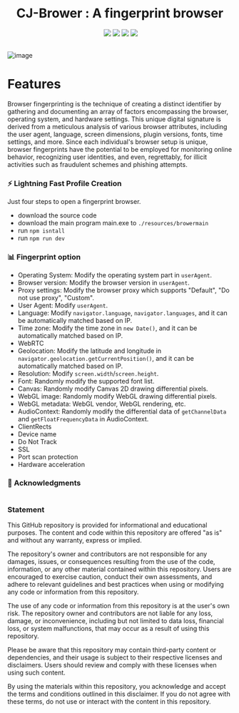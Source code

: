 <div align="center">
 <h1><br/>CJ-Brower : A fingerprint browser
</h1>
 <a href="https://www.buymeacoffee.com/maryjoins" target="_blank"><img alt="" src="https://img.shields.io/badge/Buy%20Me%20a%20Coffee-ffdd00?style=flat&logo=buy-me-a-coffee&logoColor=black" style="vertical-align:center" /></a>
 <img src="https://img.shields.io/npm/v/npm?style=normal"/>
 <img src="https://img.shields.io/website?style=normal&url=https%3A%2F%2Fgprm.itsvg.in/"/> 
 <img src="https://img.shields.io/badge/License-GPL%20v3-brightgreen?style=normal"/>
 <img src="https://img.shields.io/github/languages/code-size/VishwaGauravIn/github-profile-readme-maker?logo=github&style=normal"/>
</div>
<br/>

![image](https://github.com/SnJForever/CJ-Browser-front/assets/31909226/6ed63ac1-dfe7-462c-b79a-97199f6b6467)

# Features
Browser fingerprinting is the technique of creating a distinct identifier by gathering and documenting an array of factors encompassing the browser, operating system, and hardware settings. This unique digital signature is derived from a meticulous analysis of various browser attributes, including the user agent, language, screen dimensions, plugin versions, fonts, time settings, and more. Since each individual's browser setup is unique, browser fingerprints have the potential to be employed for monitoring online behavior, recognizing user identities, and even, regrettably, for illicit activities such as fraudulent schemes and phishing attempts.

### ⚡ Lightning Fast Profile Creation
Just four steps to open a fingerprint browser.
- download the source code
- download the main program main.exe to ```./resources/browermain```
- run ```npm isntall``` 
- run ```npm run dev```

### 📊 Fingerprint option

- Operating System: Modify the operating system part in `userAgent`.
- Browser version: Modify the browser version in `userAgent`.
- Proxy settings: Modify the browser proxy which supports "Default", "Do not use proxy", "Custom".
- User Agent: Modify `userAgent`.
- Language: Modify `navigator.language`, `navigator.languages`, and it can be automatically matched based on IP.
- Time zone: Modify the time zone in `new Date()`, and it can be automatically matched based on IP.
- WebRTC
- Geolocation: Modify the latitude and longitude in `navigator.geolocation.getCurrentPosition()`, and it can be automatically matched based on IP.
- Resolution: Modify `screen.width`/`screen.height`.
- Font: Randomly modify the supported font list.
- Canvas: Randomly modify Canvas 2D drawing differential pixels.
- WebGL image: Randomly modify WebGL drawing differential pixels.
- WebGL metadata: WebGL vendor, WebGL rendering, etc.
- AudioContext: Randomly modify the differential data of `getChannelData` and `getFloatFrequencyData` in AudioContext.
- ClientRects
- Device name
- Do Not Track
- SSL
- Port scan protection
- Hardware acceleration

### 👥 Acknowledgments
<a href="https://github.com/lauthieb/code-notes" target="_blank"><img alt="" src="https://github.com/SnJForever/CJ-Browser-front/assets/31909226/c25cc2aa-55f0-48e1-a0ed-ecf42f2cd1a4" style="vertical-align:center" /></a>
</a>

### Statement

This GitHub repository is provided for informational and educational purposes. The content and code within this repository are offered "as is" and without any warranty, express or implied.

The repository's owner and contributors are not responsible for any damages, issues, or consequences resulting from the use of the code, information, or any other material contained within this repository. Users are encouraged to exercise caution, conduct their own assessments, and adhere to relevant guidelines and best practices when using or modifying any code or information from this repository.

The use of any code or information from this repository is at the user's own risk. The repository owner and contributors are not liable for any loss, damage, or inconvenience, including but not limited to data loss, financial loss, or system malfunctions, that may occur as a result of using this repository.

Please be aware that this repository may contain third-party content or dependencies, and their usage is subject to their respective licenses and disclaimers. Users should review and comply with these licenses when using such content.

By using the materials within this repository, you acknowledge and accept the terms and conditions outlined in this disclaimer. If you do not agree with these terms, do not use or interact with the content in this repository.